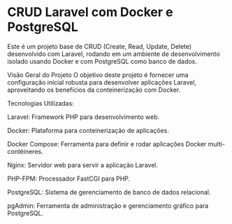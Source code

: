 
# CRUD Laravel com Docker e PostgreSQL
Este é um projeto base de CRUD (Create, Read, Update, Delete) desenvolvido com Laravel, rodando em um ambiente de desenvolvimento isolado usando Docker e com PostgreSQL como banco de dados.

Visão Geral do Projeto
O objetivo deste projeto é fornecer uma configuração inicial robusta para desenvolver aplicações Laravel, aproveitando os benefícios da conteinerização com Docker.

Tecnologias Utilizadas:

Laravel: Framework PHP para desenvolvimento web.

Docker: Plataforma para conteinerização de aplicações.

Docker Compose: Ferramenta para definir e rodar aplicações Docker multi-contêineres.

Nginx: Servidor web para servir a aplicação Laravel.

PHP-FPM: Processador FastCGI para PHP.

PostgreSQL: Sistema de gerenciamento de banco de dados relacional.

pgAdmin: Ferramenta de administração e gerenciamento gráfico para PostgreSQL.
